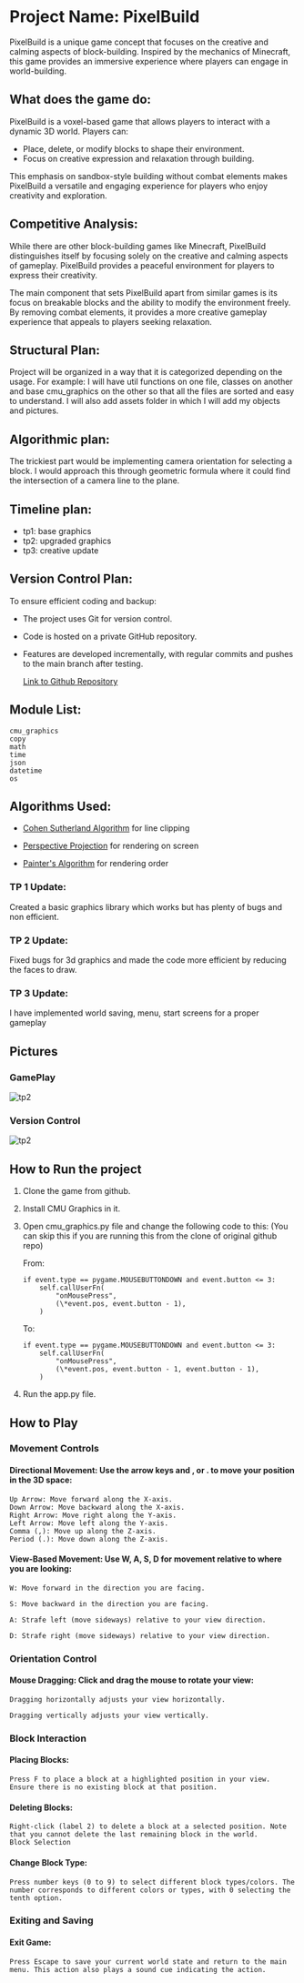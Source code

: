 # Project Name: PixelBuild

PixelBuild is a unique game concept that focuses on the creative and calming aspects of block-building. Inspired by the mechanics of Minecraft, this game provides an immersive experience where players can engage in world-building.

## What does the game do:

PixelBuild is a voxel-based game that allows players to interact with a dynamic 3D world. Players can:

- Place, delete, or modify blocks to shape their environment.
- Focus on creative expression and relaxation through building.

This emphasis on sandbox-style building without combat elements makes PixelBuild a versatile and engaging experience for players who enjoy creativity and exploration.

## Competitive Analysis:

While there are other block-building games like Minecraft, PixelBuild distinguishes itself by focusing solely on the creative and calming aspects of gameplay. PixelBuild provides a peaceful environment for players to express their creativity.

The main component that sets PixelBuild apart from similar games is its focus on breakable blocks and the ability to modify the environment freely. By removing combat elements, it provides a more creative gameplay experience that appeals to players seeking relaxation.

## Structural Plan:

Project will be organized in a way that it is categorized depending on the usage.
For example:
I will have util functions on one file, classes on another and base cmu_graphics on the other so that all the files are sorted and easy to understand. I will also add assets folder in which I will add my objects and pictures.

## Algorithmic plan:

The trickiest part would be implementing camera orientation for selecting a block. I would approach this through geometric formula where it could find the intersection of a camera line to the plane.

## Timeline plan:

- tp1: base graphics
- tp2: upgraded graphics
- tp3: creative update

## Version Control Plan:

To ensure efficient coding and backup:

- The project uses Git for version control.
- Code is hosted on a private GitHub repository.
- Features are developed incrementally, with regular commits and pushes to the main branch after testing.

  [Link to Github Repository](https://github.com/Enhmunh-E/112-term-project)

## Module List:

    cmu_graphics
    copy
    math
    time
    json
    datetime
    os

## Algorithms Used:

- [Cohen Sutherland Algorithm](https://en.wikipedia.org/wiki/Cohen%E2%80%93Sutherland_algorithm) for line clipping

- [Perspective Projection](https://en.wikipedia.org/wiki/3D_projection) for rendering on screen

- [Painter's Algorithm](https://en.wikipedia.org/wiki/Painter%27s_algorithm#:~:text=Similarly%2C%20the%20painter's%20algorithm%20sorts,this%20order%2C%20farthest%20to%20closest.) for rendering order

### TP 1 Update:

Created a basic graphics library which works but has plenty of bugs and non efficient.

### TP 2 Update:

Fixed bugs for 3d graphics and made the code more efficient by reducing the faces to draw.

### TP 3 Update:

I have implemented world saving, menu, start screens for a proper gameplay

## Pictures

### GamePlay

![tp2](./assets/tp2.png)

### Version Control

![tp2](./assets/versionControl.png)

## How to Run the project

1. Clone the game from github.
2. Install CMU Graphics in it.
3. Open cmu_graphics.py file and change the following code to this:
   (You can skip this if you are running this from the clone of original github repo)

   From:

   ```
   if event.type == pygame.MOUSEBUTTONDOWN and event.button <= 3:
       self.callUserFn(
           "onMousePress",
           (\*event.pos, event.button - 1),
       )
   ```

   To:

   ```
   if event.type == pygame.MOUSEBUTTONDOWN and event.button <= 3:
       self.callUserFn(
           "onMousePress",
           (\*event.pos, event.button - 1, event.button - 1),
       )
   ```

4. Run the app.py file.

## How to Play

### Movement Controls

#### Directional Movement: Use the arrow keys and , or . to move your position in the 3D space:

    Up Arrow: Move forward along the X-axis.
    Down Arrow: Move backward along the X-axis.
    Right Arrow: Move right along the Y-axis.
    Left Arrow: Move left along the Y-axis.
    Comma (,): Move up along the Z-axis.
    Period (.): Move down along the Z-axis.

#### View-Based Movement: Use W, A, S, D for movement relative to where you are looking:

    W: Move forward in the direction you are facing.

    S: Move backward in the direction you are facing.

    A: Strafe left (move sideways) relative to your view direction.

    D: Strafe right (move sideways) relative to your view direction.

### Orientation Control

#### Mouse Dragging: Click and drag the mouse to rotate your view:

    Dragging horizontally adjusts your view horizontally.

    Dragging vertically adjusts your view vertically.

### Block Interaction

#### Placing Blocks:

    Press F to place a block at a highlighted position in your view. Ensure there is no existing block at that position.

#### Deleting Blocks:

    Right-click (label 2) to delete a block at a selected position. Note that you cannot delete the last remaining block in the world.
    Block Selection

#### Change Block Type:

    Press number keys (0 to 9) to select different block types/colors. The number corresponds to different colors or types, with 0 selecting the tenth option.

### Exiting and Saving

#### Exit Game:

    Press Escape to save your current world state and return to the main menu. This action also plays a sound cue indicating the action.
